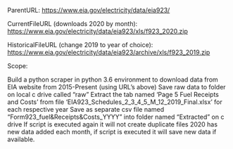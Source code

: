 ParentURL: https://www.eia.gov/electricity/data/eia923/

CurrentFileURL (downloads 2020 by month): https://www.eia.gov/electricity/data/eia923/xls/f923_2020.zip

HistoricalFileURL (change 2019 to year of choice): https://www.eia.gov/electricity/data/eia923/archive/xls/f923_2019.zip



Scope:

Build a python scraper in python 3.6 environment to download data from EIA website from 2015-Present (using URL’s above)
Save raw data to folder on local c drive called “raw”
Extract the tab named ‘Page 5 Fuel Receipts and Costs’ from file ‘EIA923_Schedules_2_3_4_5_M_12_2019_Final.xlsx’ for each respective year
Save as separate csv file named “Form923_fuel&Receipts&Costs_YYYY” into folder named “Extracted” on c drive
If script is executed again it will not create duplicate files
2020 has new data added each month, if script is executed it will save new data if available.